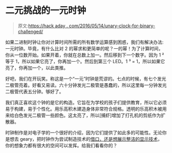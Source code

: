 # 二元挑战的一元时钟

> 原文:[https://hack aday . com/2016/05/14/unary-clock-for-binary-challenged/](https://hackaday.com/2016/05/14/unary-clock-for-the-binary-challenged/)

如果二进制时钟让你对计算时间所需的所有数学运算感到困惑，我们有解决办法:一元时钟。毕竟，有什么比对 2 的幂求和更简单的呢？一的幂！为了计算时间，你从一位数开始。如果开着，你就在总数上加一。然后移到下一个数字。因为 1 ² 等于 1，所以如果它亮了，你再加一个。然后到第三个 LED。1 ³ = 1，所以如果它亮了，你再加一个，以此类推。

好吧，我们在开玩笑。称这是一个“一元”时钟是荒谬的。七点的时候，有七个发光二极管亮着。好看又易读。六十分钟发光二极管是愚蠢的，所以这里每一分钟发光二极管代表五分钟。够好了。

我们真正喜欢这个钟的是它的构造。它旨在为学校的孩子们提供教育，所以它必须易于构建，易于个性化。用乐高积木建造身体非常符合规格。透明的乐高积木被用来给白色发光二极管一些颜色。这太亮了，所以[捕虾]增加了打孔机的剪纸作为扩散器。

时钟制作是对电子学的一个很好的介绍，因为它们提供了如此多的可能性。无论你是想去 geary，把时钟作为尝试制造技术的[借口，还是想展示整洁的显示技术](http://hackaday.com/2016/04/17/using-rapid-prototyping-to-make-a-clock/)，你的想象力都有很大的空间可以发挥。给我们看看你的？